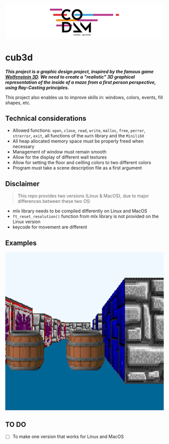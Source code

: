[![Logo](https://github.com/qingqingqingli/readme_images/blob/master/codam_logo_1.png)](https://github.com/qingqingqingli/cub3d)

# cub3d
***This project is a graphic design project, inspired by the famous game [Wolfenstein 3D](http://users.atw.hu/wolf3d/). We need to create a "realistic" 3D graphical representation of the inside of a maze from a first person perspective, using Ray-Casting principles.***

This project also enables us to improve skills in: windows, colors, events, fill shapes, etc.

## Technical considerations

- Allowed functions: ```open```, ```close```, ```read```, ```write```, ```malloc```, ```free```, ```perror```, ```strerror```, ```exit```, all functions of the ```math``` library and the ```MinilibX```
- All heap allocated memory space must be properly freed when necessary
- Management of window must remain smooth
- Allow for the display of different wall textures
- Allow for setting the floor and ceilling colors to two different colors
- Program must take a scene description file as a first argument

## Disclaimer

> This repo provides two versions (Linux & MacOS), due to major differences between these two OS:
- mlx library needs to be compiled differently on Linux and MacOS
- ```ft_reset_resolution()``` function from mlx library is not provided on the Linux version
- keycode for movement are different

## Examples

[![cub3d_0](https://github.com/qingqingqingli/readme_images/blob/master/cub3d_0.png)](https://github.com/qingqingqingli/cub3d)

## TO DO

- [ ] To make one version that works for Linux and MacOS 

<!-- to do list:
- Check how it works on Linux
- Add instructions on how to make it work on Linux
- Add Makefil to compile on MacOS and also Linux
- Find out what's different on the MacOS and Linux github version
- set the color to -1 so if not set correctly it won't run (done) -->

